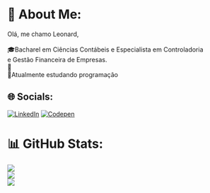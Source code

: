 # 💫 About Me:
Olá, me chamo Leonard,<br><br>🎓Bacharel em Ciências Contábeis e Especialista em Controladoria<br>e Gestão Financeira de Empresas.<br>💼 <br>📖Atualmente estudando programação<br>


## 🌐 Socials:
[![LinkedIn](https://img.shields.io/badge/LinkedIn-%230077B5.svg?logo=linkedin&logoColor=white)](https://linkedin.com/in/leonard-do-vale-6b9590124) [![Codepen](https://img.shields.io/badge/Codepen-000000?style=for-the-badge&logo=codepen&logoColor=white)](https://codepen.io/leonardvale) 
# 📊 GitHub Stats:
![](https://github-readme-stats.vercel.app/api?username=leoRDvale&theme=dark&hide_border=false&include_all_commits=true&count_private=false)<br/>
![](https://github-readme-streak-stats.herokuapp.com/?user=leoRDvale&theme=dark&hide_border=false)<br/>
![](https://github-readme-stats.vercel.app/api/top-langs/?username=leoRDvale&theme=dark&hide_border=false&include_all_commits=true&count_private=false&layout=compact)

<!-- Proudly created with GPRM ( https://gprm.itsvg.in ) -->